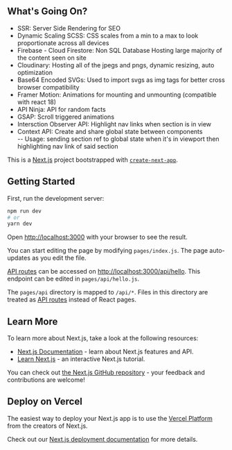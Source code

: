 ## What's Going On?
- SSR: Server Side Rendering for SEO
- Dynamic Scaling SCSS: CSS scales from a min to a max to look proportionate across all devices
- Firebase - Cloud Firestore: Non SQL Database Hosting large majority of the content seen on site
- Cloudinary: Hosting all of the jpegs and pngs, dynamic resizing, auto optimization
- Base64 Encoded SVGs: Used to import svgs as img tags for better cross browser compatibility
- Framer Motion: Animations for mounting and unmounting (compatible with react 18)
- API Ninja: API for random facts
- GSAP: Scroll triggered animations
- Intersction Observer API: Highlight nav links when section is in view
- Context API: Create and share global state between components \
-- Usage: sending section ref to global state when it's in viewport then highlighting nav link of said section


This is a [Next.js](https://nextjs.org/) project bootstrapped with [`create-next-app`](https://github.com/vercel/next.js/tree/canary/packages/create-next-app).

## Getting Started

First, run the development server:

```bash
npm run dev
# or
yarn dev
```

Open [http://localhost:3000](http://localhost:3000) with your browser to see the result.

You can start editing the page by modifying `pages/index.js`. The page auto-updates as you edit the file.

[API routes](https://nextjs.org/docs/api-routes/introduction) can be accessed on [http://localhost:3000/api/hello](http://localhost:3000/api/hello). This endpoint can be edited in `pages/api/hello.js`.

The `pages/api` directory is mapped to `/api/*`. Files in this directory are treated as [API routes](https://nextjs.org/docs/api-routes/introduction) instead of React pages.

## Learn More

To learn more about Next.js, take a look at the following resources:

- [Next.js Documentation](https://nextjs.org/docs) - learn about Next.js features and API.
- [Learn Next.js](https://nextjs.org/learn) - an interactive Next.js tutorial.

You can check out [the Next.js GitHub repository](https://github.com/vercel/next.js/) - your feedback and contributions are welcome!

## Deploy on Vercel

The easiest way to deploy your Next.js app is to use the [Vercel Platform](https://vercel.com/new?utm_medium=default-template&filter=next.js&utm_source=create-next-app&utm_campaign=create-next-app-readme) from the creators of Next.js.

Check out our [Next.js deployment documentation](https://nextjs.org/docs/deployment) for more details.
